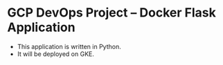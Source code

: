 # GCP DevOps Project – Docker Flask Application

- This application is written in Python.
- It will be deployed on GKE.